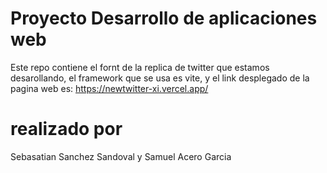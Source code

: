 # Proyecto Desarrollo de aplicaciones web

Este repo contiene el fornt de la replica de twitter que estamos desarollando, el framework que se usa es vite, y el link desplegado de la pagina web es: https://newtwitter-xi.vercel.app/

# realizado por
Sebasatian Sanchez Sandoval y Samuel Acero Garcia
